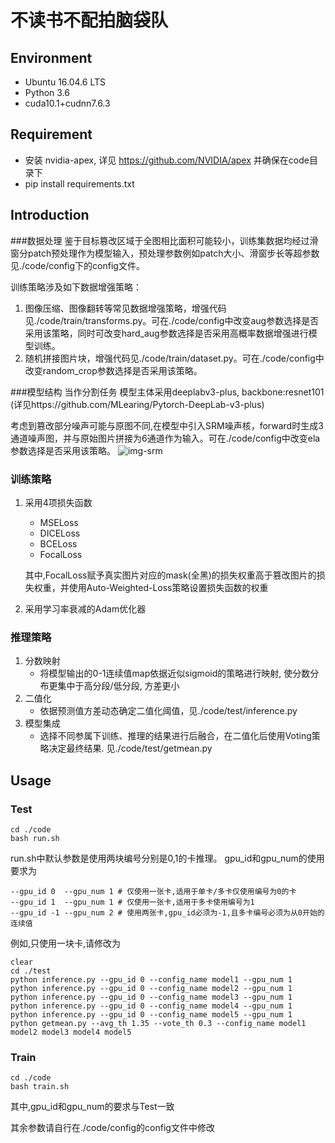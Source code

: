 # 不读书不配拍脑袋队

## Environment

+ Ubuntu 16.04.6 LTS
+ Python 3.6
+ cuda10.1+cudnn7.6.3

## Requirement
+ 安装 nvidia-apex, 详见 https://github.com/NVIDIA/apex  并确保在code目录下
+ pip install requirements.txt


## Introduction
###数据处理
鉴于目标篡改区域于全图相比面积可能较小，训练集数据均经过滑窗分patch预处理作为模型输入，预处理参数例如patch大小、滑窗步长等超参数见./code/config下的config文件。

训练策略涉及如下数据增强策略：
1) 图像压缩、图像翻转等常见数据增强策略，增强代码见./code/train/transforms.py。可在./code/config中改变aug参数选择是否采用该策略，同时可改变hard_aug参数选择是否采用高概率数据增强进行模型训练。
2) 随机拼接图片块，增强代码见./code/train/dataset.py。可在./code/config中改变random_crop参数选择是否采用该策略。

###模型结构
当作分割任务
模型主体采用deeplabv3-plus, backbone:resnet101 (详见https://github.com/MLearing/Pytorch-DeepLab-v3-plus)

考虑到篡改部分噪声可能与原图不同,在模型中引入SRM噪声核，forward时生成3通道噪声图，并与原始图片拼接为6通道作为输入。可在./code/config中改变ela参数选择是否采用该策略。
![img-srm](https://images.gitee.com/uploads/images/2020/1126/183406_22693a27_5469175.png "img_srm.png")
### 训练策略
1. 采用4项损失函数
    + MSELoss
    + DICELoss
    + BCELoss
    + FocalLoss

    其中,FocalLoss赋予真实图片对应的mask(全黑)的损失权重高于篡改图片的损失权重，并使用Auto-Weighted-Loss策略设置损失函数的权重
2. 采用学习率衰减的Adam优化器
### 推理策略
1. 分数映射 
    + 将模型输出的0-1连续值map依据近似sigmoid的策略进行映射, 使分数分布更集中于高分段/低分段, 方差更小
2. 二值化
    + 依据预测值方差动态确定二值化阈值，见./code/test/inference.py
3. 模型集成
    + 选择不同参属下训练、推理的结果进行后融合，在二值化后使用Voting策略决定最终结果. 见./code/test/getmean.py

## Usage
### Test
```
cd ./code
bash run.sh
```
run.sh中默认参数是使用两块编号分别是0,1的卡推理。
gpu_id和gpu_num的使用要求为
```
--gpu_id 0  --gpu_num 1 # 仅使用一张卡,适用于单卡/多卡仅使用编号为0的卡
--gpu_id 1  --gpu_num 1 # 仅使用一张卡,适用于多卡使用编号为1
--gpu_id -1 --gpu_num 2 # 使用两张卡,gpu_id必须为-1,且多卡编号必须为从0开始的连续值
```

例如,只使用一块卡,请修改为
```
clear
cd ./test
python inference.py --gpu_id 0 --config_name model1 --gpu_num 1
python inference.py --gpu_id 0 --config_name model2 --gpu_num 1
python inference.py --gpu_id 0 --config_name model3 --gpu_num 1
python inference.py --gpu_id 0 --config_name model4 --gpu_num 1
python inference.py --gpu_id 0 --config_name model5 --gpu_num 1
python getmean.py --avg_th 1.35 --vote_th 0.3 --config_name model1 model2 model3 model4 model5
```


### Train
```
cd ./code
bash train.sh
```
其中,gpu_id和gpu_num的要求与Test一致

其余参数请自行在./code/config的config文件中修改